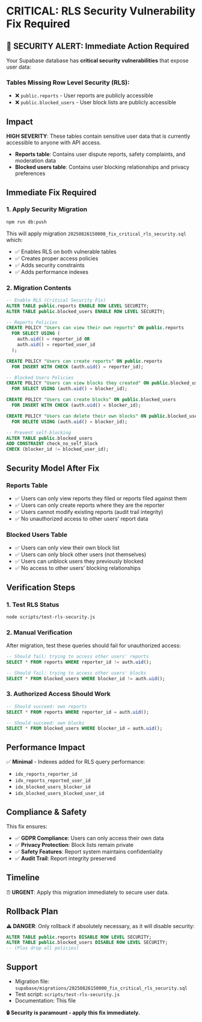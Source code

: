 # CRITICAL: RLS Security Vulnerability Fix Required

## 🚨 SECURITY ALERT: Immediate Action Required

Your Supabase database has **critical security vulnerabilities** that expose user data:

### Tables Missing Row Level Security (RLS):
- ❌ `public.reports` - User reports are publicly accessible
- ❌ `public.blocked_users` - User block lists are publicly accessible

## Impact
**HIGH SEVERITY**: These tables contain sensitive user data that is currently accessible to anyone with API access.

- **Reports table**: Contains user dispute reports, safety complaints, and moderation data
- **Blocked users table**: Contains user blocking relationships and privacy preferences

## Immediate Fix Required

### 1. Apply Security Migration
```bash
npm run db:push
```

This will apply migration `20250826150000_fix_critical_rls_security.sql` which:

- ✅ Enables RLS on both vulnerable tables
- ✅ Creates proper access policies
- ✅ Adds security constraints
- ✅ Adds performance indexes

### 2. Migration Contents

```sql
-- Enable RLS (Critical Security Fix)
ALTER TABLE public.reports ENABLE ROW LEVEL SECURITY;
ALTER TABLE public.blocked_users ENABLE ROW LEVEL SECURITY;

-- Reports Policies
CREATE POLICY "Users can view their own reports" ON public.reports
  FOR SELECT USING (
    auth.uid() = reporter_id OR 
    auth.uid() = reported_user_id
  );

CREATE POLICY "Users can create reports" ON public.reports
  FOR INSERT WITH CHECK (auth.uid() = reporter_id);

-- Blocked Users Policies  
CREATE POLICY "Users can view blocks they created" ON public.blocked_users
  FOR SELECT USING (auth.uid() = blocker_id);

CREATE POLICY "Users can create blocks" ON public.blocked_users
  FOR INSERT WITH CHECK (auth.uid() = blocker_id);

CREATE POLICY "Users can delete their own blocks" ON public.blocked_users
  FOR DELETE USING (auth.uid() = blocker_id);

-- Prevent self-blocking
ALTER TABLE public.blocked_users 
ADD CONSTRAINT check_no_self_block 
CHECK (blocker_id != blocked_user_id);
```

## Security Model After Fix

### Reports Table
- ✅ Users can only view reports they filed or reports filed against them
- ✅ Users can only create reports where they are the reporter
- ✅ Users cannot modify existing reports (audit trail integrity)
- ✅ No unauthorized access to other users' report data

### Blocked Users Table
- ✅ Users can only view their own block list
- ✅ Users can only block other users (not themselves)
- ✅ Users can unblock users they previously blocked
- ✅ No access to other users' blocking relationships

## Verification Steps

### 1. Test RLS Status
```bash
node scripts/test-rls-security.js
```

### 2. Manual Verification
After migration, test these queries should fail for unauthorized access:

```sql
-- Should fail: trying to access other users' reports
SELECT * FROM reports WHERE reporter_id != auth.uid();

-- Should fail: trying to access other users' blocks  
SELECT * FROM blocked_users WHERE blocker_id != auth.uid();
```

### 3. Authorized Access Should Work
```sql
-- Should succeed: own reports
SELECT * FROM reports WHERE reporter_id = auth.uid();

-- Should succeed: own blocks
SELECT * FROM blocked_users WHERE blocker_id = auth.uid();
```

## Performance Impact
✅ **Minimal** - Indexes added for RLS query performance:
- `idx_reports_reporter_id`
- `idx_reports_reported_user_id` 
- `idx_blocked_users_blocker_id`
- `idx_blocked_users_blocked_user_id`

## Compliance & Safety
This fix ensures:
- ✅ **GDPR Compliance**: Users can only access their own data
- ✅ **Privacy Protection**: Block lists remain private
- ✅ **Safety Features**: Report system maintains confidentiality
- ✅ **Audit Trail**: Report integrity preserved

## Timeline
⏰ **URGENT**: Apply this migration immediately to secure user data.

## Rollback Plan
**⚠️ DANGER**: Only rollback if absolutely necessary, as it will disable security:

```sql
ALTER TABLE public.reports DISABLE ROW LEVEL SECURITY;
ALTER TABLE public.blocked_users DISABLE ROW LEVEL SECURITY;
-- (Plus drop all policies)
```

## Support
- Migration file: `supabase/migrations/20250826150000_fix_critical_rls_security.sql`
- Test script: `scripts/test-rls-security.js`
- Documentation: This file

**🔒 Security is paramount - apply this fix immediately.**